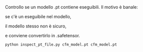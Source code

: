 Controllo se un modello .pt contiene eseguibili.
Il motivo è banale:

se c'è un eseguibile nel modello, 

il modello stesso non è sicuro, 

e conviene convertirlo in .safetensor.


```
python inspect_pt_file.py cfm_model.pt cfm_model.pt
```
